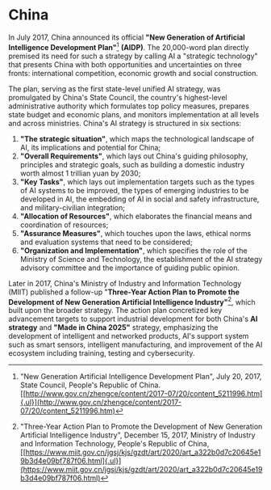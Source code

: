 # China

In July 2017, China announced its official **"New Generation of
Artificial Intelligence Development Plan"**[^12] **(AIDP)**. The
20,000-word plan directly premised its need for such a strategy by
calling AI a "strategic technology" that presents China with both
opportunities and uncertainties on three fronts: international
competition, economic growth and social construction.

The plan, serving as the first state-level unified AI strategy, was
promulgated by China's State Council, the country's highest-level
administrative authority which formulates top policy measures, prepares
state budget and economic plans, and monitors implementation at all
levels and across ministries. China's AI strategy is structured in six
sections:

1) **"The strategic situation"**, which maps the technological landscape
of AI, its implications and potential for China;
2) **"Overall Requirements"**, which lays out China's guiding
philosophy, principles and strategic goals, such as building a domestic
industry worth almost 1 trillian yuan by 2030;
3) **"Key Tasks"**, which lays out implementation targets such as the
types of AI systems to be improved, the types of emerging industries to
be developed in AI, the embedding of AI in social and safety
infrastructure, and military-civilian integration;
4) **"Allocation of Resources"**, which elaborates the financial means
and coordination of resources;
5) **"Assurance Measures"**, which touches upon the laws, ethical norms
and evaluation systems that need to be considered;
6) **"Organization and Implementation"**, which specifies the role of
the Ministry of Science and Technology, the establishment of the AI
strategy advisory committee and the importance of guiding public
opinion.

Later in 2017, China's Ministry of Industry and Information Technology
(MIIT) published a follow-up "**Three-Year Action Plan to Promote the
Development of New Generation Artificial Intelligence Industry"**[^13],
which built upon the broader strategy. The action plan concretized key
advancement targets to support industrial development for both China's
**AI strategy** and **"Made in China 2025"** strategy, emphasizing the
development of intelligent and networked products, AI's support system
such as smart sensors, intelligent manufacturing, and improvement of the
AI ecosystem including training, testing and cybersecurity.


[^12]: "New Generation Artificial Intelligence Development Plan", July 20, 2017, State Council, People's Republic of China.  [[http://www.gov.cn/zhengce/content/2017-07/20/content_5211996.htm]{.ul}](http://www.gov.cn/zhengce/content/2017-07/20/content_5211996.htm)

[^13]: "Three-Year Action Plan to Promote the Development of New Generation Artificial Intelligence Industry", December 15, 2017, Ministry of Industry and Information Technology, People's Republic of China, [[https://www.miit.gov.cn/jgsj/kjs/gzdt/art/2020/art_a322b0d7c20645e19b3d4e09bf787f06.html]{.ul}](https://www.miit.gov.cn/jgsj/kjs/gzdt/art/2020/art_a322b0d7c20645e19b3d4e09bf787f06.html)
